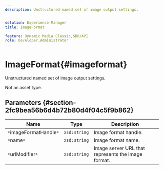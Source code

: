 ```yaml
---
description: Unstructured named set of image output settings.


solution: Experience Manager
title: ImageFormat

feature: Dynamic Media Classic,SDK/API
role: Developer,Administrator
---
```


# ImageFormat{#imageformat}

Unstructured named set of image output settings.

 Not an asset type. 

## Parameters {#section-2fc9bea56b6d4b72b80d4f04c5f9b862}

|  Name  | Type  | Description  |
|---|---|---|
|  `*`imageFormatHandle`*`  | `xsd:string`  | Image format handle.  |
|  `*`name`*`  | `xsd:string`  | Image format name.  |
|  `*`urlModifier`*`  | `xsd:string`  | Image server URL that represents the image format.  |

